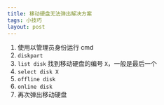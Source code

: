 ```yaml
---
title: 移动硬盘无法弹出解决方案
tags: 小技巧
layout: post
---
```


1. 使用以管理员身份运行 cmd
2. `diskpart`
3. `list disk` 找到移动硬盘的编号 `X`，一般是最后一个
4. `select disk X`
5. `offline disk`
6. `online disk`
7. 再次弹出移动硬盘